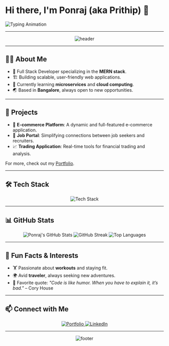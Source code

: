 # Hi there, I'm Ponraj (aka Prithip) 👋

![Typing Animation](https://readme-typing-svg.herokuapp.com?font=Fira+Code&size=28&duration=4000&pause=500&color=F75C7E&center=true&vCenter=true&width=800&lines=Full+Stack+Developer+%7C+MERN+Stack;Passionate+Coder+%7C+Tech+Enthusiast;Open+to+Collaboration+and+Learning!)

---

<p align="center">
  <img src="https://capsule-render.vercel.app/api?type=waving&color=gradient&height=200&section=header&text=Welcome!&fontSize=50&fontAlignY=40&animation=fadeIn" alt="header" />
</p>

---

## 👨‍💻 About Me
- 💼 Full Stack Developer specializing in the **MERN stack**.
- 🏗️ Building scalable, user-friendly web applications.
- 🌱 Currently learning **microservices** and **cloud computing**.
- 🌏 Based in **Bangalore**, always open to new opportunities.

---

## 🚀 Projects
- 🛒 **E-commerce Platform**: A dynamic and full-featured e-commerce application.
- 💼 **Job Portal**: Simplifying connections between job seekers and recruiters.
- 📈 **Trading Application**: Real-time tools for financial trading and analysis.

For more, check out my [Portfolio](https://ponrajportfolio.netlify.app/).

---

## 🛠️ Tech Stack
<p align="center">
  <img src="https://skillicons.dev/icons?i=javascript,react,nodejs,mongodb,express,mysql,git,postman" alt="Tech Stack" />
</p>

---

## 📊 GitHub Stats
<p align="center">
  <img src="https://github-readme-stats.vercel.app/api?username=ponraj&show_icons=true&theme=radical" alt="Ponraj's GitHub Stats" />
  <img src="https://github-readme-streak-stats.herokuapp.com?user=ponraj&theme=radical" alt="GitHub Streak" />
  <img src="https://github-readme-stats.vercel.app/api/top-langs/?username=ponraj&layout=compact&theme=radical" alt="Top Languages" />
</p>

---

## 🎉 Fun Facts & Interests
- 🏋️ Passionate about **workouts** and staying fit.
- 🌍 Avid **traveler**, always seeking new adventures.
- 💬 Favorite quote: _"Code is like humor. When you have to explain it, it’s bad."_ – Cory House

---

## 📫 Connect with Me
<p align="center">
  <a href="https://ponrajportfolio.netlify.app/" target="_blank">
    <img src="https://img.shields.io/badge/-Portfolio-000?style=for-the-badge&logo=internet-explorer&logoColor=white" alt="Portfolio" />
  </a>
  <a href="https://www.linkedin.com/in/ponraj-e-913026195/" target="_blank">
    <img src="https://img.shields.io/badge/-LinkedIn-0077B5?style=for-the-badge&logo=linkedin&logoColor=white" alt="LinkedIn" />
  </a>
</p>

---

<p align="center">
  <img src="https://capsule-render.vercel.app/api?type=waving&color=gradient&height=200&section=footer" alt="footer" />
</p>
